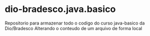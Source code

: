 # dio-bradesco.java.basico
Repositorio para armazenar todo o codigo do curso java-basico da Dio/Bradesco
Alterando o conteudo de um arquivo de forma local


